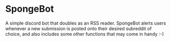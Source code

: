 # SpongeBot

A simple discord bot that doubles as an RSS reader.
SpongeBot alerts users whenever a new submission is posted onto their desired subreddit of choice, 
and also includes some other functions that may come in handy :-)
